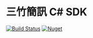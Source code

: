 # 三竹簡訊 C# SDK
[![Build Status](https://dev.azure.com/lettucebo/Github.Build/_apis/build/status/Aptg.KonaKart/Aptg.KonaKart.Build?branchName=master)](https://dev.azure.com/lettucebo/Github.Build/_build/latest?definitionId=32&branchName=master)
[![Nuget](https://img.shields.io/nuget/v/Aptg.KonaKart.svg)](https://www.nuget.org/packages/Aptg.KonaKart/)
